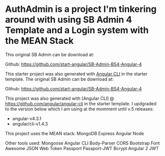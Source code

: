 # AuthAdmin is a project I'm tinkering around with using SB Admin 4 Template and a Login system with the MEAN Stack

This original SB Admin can be download at:

Github: https://github.com/start-angular/SB-Admin-BS4-Angular-4

This starter project was also generated with [Angular CLI](https://github.com/angular/angular-cli) in the starter template.
The original SB Admin can be download at:

Github: https://github.com/start-angular/SB-Admin-BS4-Angular-4

This project was also generated with [Angular CLI] @ https://github.com/angular/angular-cli in the starter template.
I updgraded to the version below which I am using at the momment until v.5 releases:
- angular-v4.3.1
- angular/cli-v1.4.3

This project uses the MEAN stack:
MongoDB
Express
Angular
Node

Other tools used:
Mongoose
Angular CLI
Body-Parser
CORS
Bootstrap
Font Awesome
JSON Web Token
Passport
Passport-JWT
Bcrypt
Angular 2 JWT
